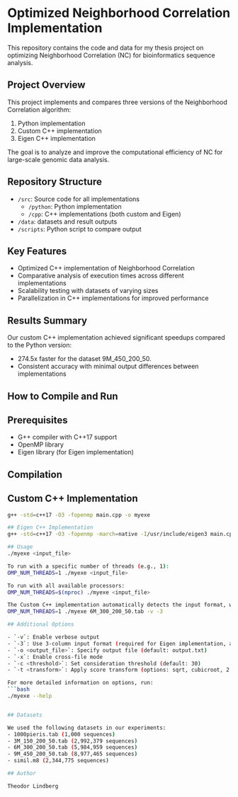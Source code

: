 # Optimized Neighborhood Correlation Implementation

This repository contains the code and data for my thesis project on optimizing Neighborhood Correlation (NC) for bioinformatics sequence analysis.

## Project Overview

This project implements and compares three versions of the Neighborhood Correlation algorithm:
1. Python implementation
2. Custom C++ implementation
3. Eigen C++ implementation

The goal is to analyze and improve the computational efficiency of NC for large-scale genomic data analysis.

## Repository Structure

- `/src`: Source code for all implementations
  - `/python`: Python implementation
  - `/cpp`: C++ implementations (both custom and Eigen)
- `/data`: datasets and result outputs
- `/scripts`: Python script to compare output

## Key Features

- Optimized C++ implementation of Neighborhood Correlation
- Comparative analysis of execution times across different implementations
- Scalability testing with datasets of varying sizes
- Parallelization in C++ implementations for improved performance

## Results Summary

Our custom C++ implementation achieved significant speedups compared to the Python version:
- 274.5x faster for the dataset 9M_450_200_50.
- Consistent accuracy with minimal output differences between implementations

## How to Compile and Run

## Prerequisites
- G++ compiler with C++17 support
- OpenMP library
- Eigen library (for Eigen implementation)

## Compilation

## Custom C++ Implementation
```bash
g++ -std=c++17 -O3 -fopenmp main.cpp -o myexe

## Eigen C++ Implementation
g++ -std=c++17 -O3 -fopenmp -march=native -I/usr/include/eigen3 main.cpp -o myexe

## Usage
./myexe <input_file>

To run with a specific number of threads (e.g., 1):
OMP_NUM_THREADS=1 ./myexe <input_file>

To run with all available processors:
OMP_NUM_THREADS=$(nproc) ./myexe <input_file>

The Custom C++ implementation automatically detects the input format, while for Eigen use -3 to specify 3 column input file:
OMP_NUM_THREADS=1 ./myexe 6M_300_200_50.tab -v -3

## Additional Options

- `-v`: Enable verbose output
- `-3`: Use 3-column input format (required for Eigen implementation, automatic for Custom C++)
- `-o <output_file>`: Specify output file (default: output.txt)
- `-x`: Enable cross-file mode
- `-c <threshold>`: Set consideration threshold (default: 30)
- `-t <transform>`: Apply score transform (options: sqrt, cubicroot, 2.5root, log10, ln)

For more detailed information on options, run:
```bash
./myexe --help


## Datasets

We used the following datasets in our experiments:
- 1000pieris.tab (1,000 sequences)
- 3M_150_200_50.tab (2,992,379 sequences)
- 6M_300_200_50.tab (5,984,959 sequences)
- 9M_450_200_50.tab (8,977,465 sequences)
- simil.m8 (2,344,775 sequences)

## Author

Theodor Lindberg
